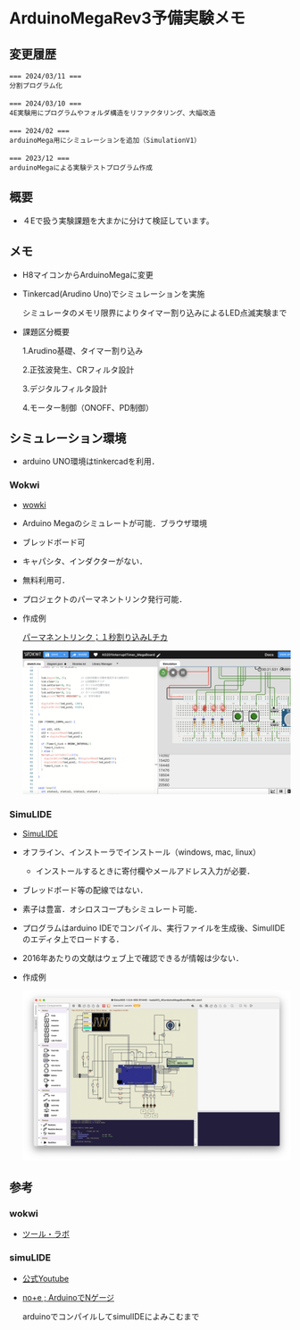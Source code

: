 # ArduinoMegaRev3予備実験メモ

## 変更履歴

```
=== 2024/03/11 ===
分割プログラム化

=== 2024/03/10 ===
4E実験用にプログラムやフォルダ構造をリファクタリング、大幅改造

=== 2024/02 ===
arduinoMega用にシミュレーションを追加（SimulationV1）

=== 2023/12 ===
arduinoMegaによる実験テストプログラム作成

```

## 概要
* ４Eで扱う実験課題を大まかに分けて検証しています。

## メモ
* H8マイコンからArduinoMegaに変更
* Tinkercad(Arudino Uno)でシミュレーションを実施

  シミュレータのメモリ限界によりタイマー割り込みによるLED点滅実験まで
* 課題区分概要

    1.Arudino基礎、タイマー割り込み

    2.正弦波発生、CRフィルタ設計

    3.デジタルフィルタ設計

    4.モーター制御（ONOFF、PD制御）

## シミュレーション環境

* arduino UNO環境はtinkercadを利用．

### Wokwi

  * [wowki](https://wokwi.com/)

  * Arduino Megaのシミュレートが可能．ブラウザ環境

  * ブレッドボード可

  * キャパシタ、インダクターがない．

  * 無料利用可．

  * プロジェクトのパーマネントリンク発行可能．

  * 作成例

    [パーマネントリンク；１秒割り込みLチカ](https://wokwi.com/projects/390779763933678593)

    ![2bunshu](./kadai1/04_InterruptTimer/pic_OneSecTimer/wokwiK0201.png "pinAssign")


### SimuLIDE

  * [SimuLIDE](https://simulide.com/p/)

  * オフライン、インストーラでインストール（windows, mac, linux）

    * インストールするときに寄付欄やメールアドレス入力が必要．

  * ブレッドボード等の配線ではない．

  * 素子は豊富．オシロスコープもシミュレート可能．

  * プログラムはarduino IDEでコンパイル、実行ファイルを生成後、SimulIDEのエディタ上でロードする．

  * 2016年あたりの文献はウェブ上で確認できるが情報は少ない．

  * 作成例

    ![2bunshu](./kadai2/04_CRLPF/pic_CRLPF/simIKadai0305.png "pinAssign")

## 参考

### wokwi

* [ツール・ラボ](https://tool-lab.com/wokwi-usage/)

### simuLIDE

* [公式Youtube](https://www.youtube.com/watch?v=xvSK6eoMHIw&list=PL0YDA67EjDEEasQXWilro9SEyDHN-H6ug)

* [no+e ; ArduinoでNゲージ](https://note.com/kanreki_debut/n/n3877bf451b77)

  arduinoでコンパイルしてsimulIDEによみこむまで